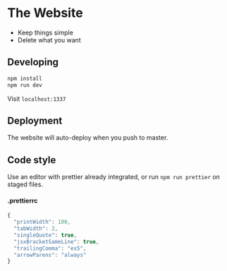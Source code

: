 # The Website

- Keep things simple
- Delete what you want

## Developing

```sh
npm install
npm run dev
```

Visit `localhost:1337`

## Deployment

The website will auto-deploy when you push to master.

## Code style

Use an editor with prettier already integrated, or run `npm run prettier` on staged files.

#### .prettierrc

```js
{
  "printWidth": 100,
  "tabWidth": 2,
  "singleQuote": true,
  "jsxBracketSameLine": true,
  "trailingComma": "es5",
  "arrowParens": "always"
}
```

